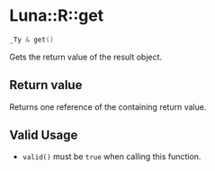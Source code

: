# Luna::R::get

```c++
_Ty & get()
```

Gets the return value of the result object. 



## Return value
Returns one reference of the containing return value. 

## Valid Usage
* `valid()` must be `true` when calling this function. 

